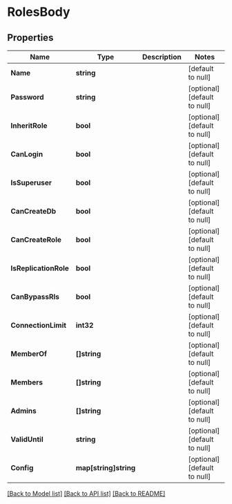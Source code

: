 # RolesBody

## Properties
Name | Type | Description | Notes
------------ | ------------- | ------------- | -------------
**Name** | **string** |  | [default to null]
**Password** | **string** |  | [optional] [default to null]
**InheritRole** | **bool** |  | [optional] [default to null]
**CanLogin** | **bool** |  | [optional] [default to null]
**IsSuperuser** | **bool** |  | [optional] [default to null]
**CanCreateDb** | **bool** |  | [optional] [default to null]
**CanCreateRole** | **bool** |  | [optional] [default to null]
**IsReplicationRole** | **bool** |  | [optional] [default to null]
**CanBypassRls** | **bool** |  | [optional] [default to null]
**ConnectionLimit** | **int32** |  | [optional] [default to null]
**MemberOf** | **[]string** |  | [optional] [default to null]
**Members** | **[]string** |  | [optional] [default to null]
**Admins** | **[]string** |  | [optional] [default to null]
**ValidUntil** | **string** |  | [optional] [default to null]
**Config** | **map[string]string** |  | [optional] [default to null]

[[Back to Model list]](../README.md#documentation-for-models) [[Back to API list]](../README.md#documentation-for-api-endpoints) [[Back to README]](../README.md)

